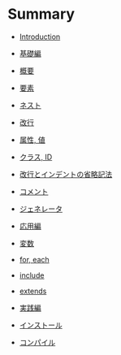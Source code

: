# Summary

* [Introduction](README.md)

* [基礎編]()
* [概要](/assets/foundation/overview.md)
* [要素](/assets/foundation/element.md)
* [ネスト](/assets/foundation/nest.md)
* [改行](/assets/foundation/break.md)
* [属性, 値](/assets/foundation/attr_val.md)
* [クラス, ID](/assets/foundation/class_id.md)
* [改行とインデントの省略記法](/assets/foundation/abbreviation.md)
* [コメント](/assets/foundation/comment.md)
* [ジェネレータ](/assets/foundation/generator.md)

* [応用編]()
* [変数](/assets/practical/variable.md)
* [for, each](/assets/practical/for_each.md)
* [include](/assets/practical/include.md)
* [extends](/assets/practical/extends.md)

* [実践編]()
* [インストール]()
* [コンパイル]()
